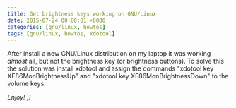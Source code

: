 ```yaml
---
title: Get brightness keys working on GNU/Linux
date: 2015-07-24 00:00:01 +0000
categories: [gnu/linux, howtos]
tags: [gnu/linux, howtos, xdotool]
---
```


After install a new GNU/Linux distribution on my laptop it was working _almost_ all, but not the brightness key (or brightness buttons).
To solve this the solution was install xdotool and assign the commands "xdotool key XF86MonBrightnessUp" and
"xdotool key XF86MonBrightnessDown" to the volume keys.

_Enjoy! ;)_
